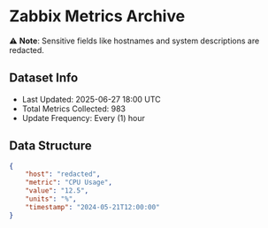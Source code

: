 # Zabbix Metrics Archive

⚠️ **Note**: Sensitive fields like hostnames and system descriptions are redacted.

## Dataset Info
- Last Updated: 2025-06-27 18:00 UTC
- Total Metrics Collected: 983
- Update Frequency: Every (1) hour

## Data Structure
```json
{
    "host": "redacted",
    "metric": "CPU Usage",
    "value": "12.5",
    "units": "%",
    "timestamp": "2024-05-21T12:00:00"
}
```
